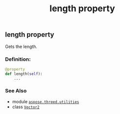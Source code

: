 ﻿---
title: length property
second_title: Aspose.3D for Python via .NET API References
description: 
type: docs
weight: 80
url: /python-net/aspose.threed.utilities/vector2/length/
is_root: false
---

## length property


Gets the length.
### Definition:
```python
@property
def length(self):
    ...
```

### See Also
* module [`aspose.threed.utilities`](../../)
* class [`Vector2`](/3d/python-net/aspose.threed.utilities/vector2)
